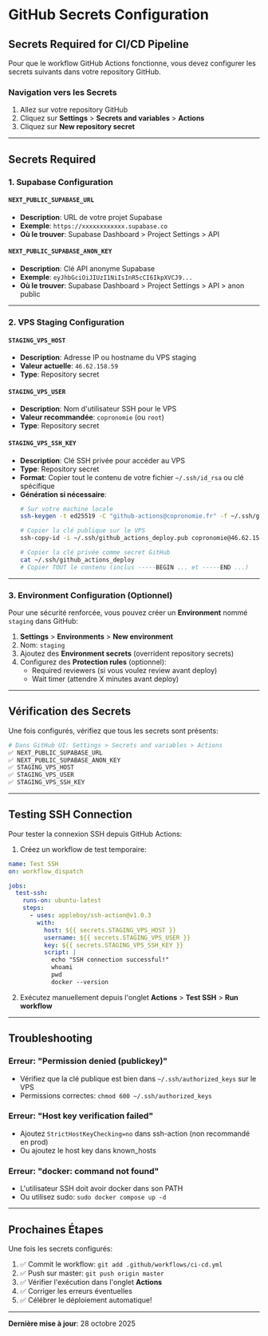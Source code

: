 # GitHub Secrets Configuration

## Secrets Required for CI/CD Pipeline

Pour que le workflow GitHub Actions fonctionne, vous devez configurer les secrets suivants dans votre repository GitHub.

### Navigation vers les Secrets

1. Allez sur votre repository GitHub
2. Cliquez sur **Settings** > **Secrets and variables** > **Actions**
3. Cliquez sur **New repository secret**

---

## Secrets Required

### 1. Supabase Configuration

#### `NEXT_PUBLIC_SUPABASE_URL`
- **Description**: URL de votre projet Supabase
- **Exemple**: `https://xxxxxxxxxxxx.supabase.co`
- **Où le trouver**: Supabase Dashboard > Project Settings > API

#### `NEXT_PUBLIC_SUPABASE_ANON_KEY`
- **Description**: Clé API anonyme Supabase
- **Exemple**: `eyJhbGciOiJIUzI1NiIsInR5cCI6IkpXVCJ9...`
- **Où le trouver**: Supabase Dashboard > Project Settings > API > anon public

---

### 2. VPS Staging Configuration

#### `STAGING_VPS_HOST`
- **Description**: Adresse IP ou hostname du VPS staging
- **Valeur actuelle**: `46.62.158.59`
- **Type**: Repository secret

#### `STAGING_VPS_USER`
- **Description**: Nom d'utilisateur SSH pour le VPS
- **Valeur recommandée**: `copronomie` (ou `root`)
- **Type**: Repository secret

#### `STAGING_VPS_SSH_KEY`
- **Description**: Clé SSH privée pour accéder au VPS
- **Type**: Repository secret
- **Format**: Copier tout le contenu de votre fichier `~/.ssh/id_rsa` ou clé spécifique
- **Génération si nécessaire**:
  ```bash
  # Sur votre machine locale
  ssh-keygen -t ed25519 -C "github-actions@copronomie.fr" -f ~/.ssh/github_actions_deploy

  # Copier la clé publique sur le VPS
  ssh-copy-id -i ~/.ssh/github_actions_deploy.pub copronomie@46.62.158.59

  # Copier la clé privée comme secret GitHub
  cat ~/.ssh/github_actions_deploy
  # Copier TOUT le contenu (inclus -----BEGIN ... et -----END ...)
  ```

---

### 3. Environment Configuration (Optionnel)

Pour une sécurité renforcée, vous pouvez créer un **Environment** nommé `staging` dans GitHub:

1. **Settings** > **Environments** > **New environment**
2. Nom: `staging`
3. Ajoutez des **Environment secrets** (overrident repository secrets)
4. Configurez des **Protection rules** (optionnel):
   - Required reviewers (si vous voulez review avant deploy)
   - Wait timer (attendre X minutes avant deploy)

---

## Vérification des Secrets

Une fois configurés, vérifiez que tous les secrets sont présents:

```bash
# Dans GitHub UI: Settings > Secrets and variables > Actions
✅ NEXT_PUBLIC_SUPABASE_URL
✅ NEXT_PUBLIC_SUPABASE_ANON_KEY
✅ STAGING_VPS_HOST
✅ STAGING_VPS_USER
✅ STAGING_VPS_SSH_KEY
```

---

## Testing SSH Connection

Pour tester la connexion SSH depuis GitHub Actions:

1. Créez un workflow de test temporaire:

```yaml
name: Test SSH
on: workflow_dispatch

jobs:
  test-ssh:
    runs-on: ubuntu-latest
    steps:
      - uses: appleboy/ssh-action@v1.0.3
        with:
          host: ${{ secrets.STAGING_VPS_HOST }}
          username: ${{ secrets.STAGING_VPS_USER }}
          key: ${{ secrets.STAGING_VPS_SSH_KEY }}
          script: |
            echo "SSH connection successful!"
            whoami
            pwd
            docker --version
```

2. Exécutez manuellement depuis l'onglet **Actions** > **Test SSH** > **Run workflow**

---

## Troubleshooting

### Erreur: "Permission denied (publickey)"
- Vérifiez que la clé publique est bien dans `~/.ssh/authorized_keys` sur le VPS
- Permissions correctes: `chmod 600 ~/.ssh/authorized_keys`

### Erreur: "Host key verification failed"
- Ajoutez `StrictHostKeyChecking=no` dans ssh-action (non recommandé en prod)
- Ou ajoutez le host key dans known_hosts

### Erreur: "docker: command not found"
- L'utilisateur SSH doit avoir docker dans son PATH
- Ou utilisez sudo: `sudo docker compose up -d`

---

## Prochaines Étapes

Une fois les secrets configurés:

1. ✅ Commit le workflow: `git add .github/workflows/ci-cd.yml`
2. ✅ Push sur master: `git push origin master`
3. ✅ Vérifier l'exécution dans l'onglet **Actions**
4. ✅ Corriger les erreurs éventuelles
5. ✅ Célébrer le déploiement automatique!

---

**Dernière mise à jour**: 28 octobre 2025

